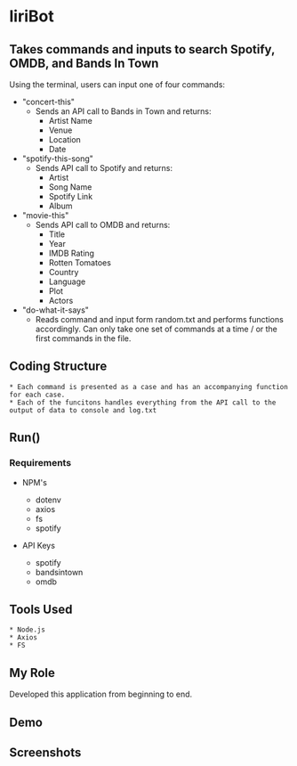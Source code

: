 # **liriBot**

## Takes commands and inputs to search Spotify, OMDB, and Bands In Town 

Using the terminal, users can input one of four commands: 

* "concert-this"
    * Sends an API call to Bands in Town and returns: 
        * Artist Name
        * Venue
        * Location
        * Date
* "spotify-this-song"
    * Sends API call to Spotify and returns:
        * Artist
        * Song Name
        * Spotify Link
        * Album
* "movie-this"
    * Sends API call to OMDB and returns: 
        * Title
        * Year
        * IMDB Rating
        * Rotten Tomatoes
        * Country
        * Language
        * Plot
        * Actors
* "do-what-it-says" 
    * Reads command and input form random.txt and performs functions accordingly. Can only take one set of commands at a time / or the first commands in the file. 


## Coding Structure
    * Each command is presented as a case and has an accompanying function for each case.
    * Each of the funcitons handles everything from the API call to the output of data to console and log.txt

## Run()
### Requirements 
* NPM's 
    * dotenv
    * axios
    * fs
    * spotify

* API Keys
    * spotify
    * bandsintown
    * omdb

## Tools Used 
    * Node.js
    * Axios
    * FS

## My Role
Developed this application from beginning to end. 

## Demo

## Screenshots